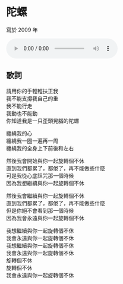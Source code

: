 # 陀螺

寫於 2009 年

<audio src="spinning.m4a" controls>
Your browser does not support the audio element.
</audio>

## 歌詞

請用你的手輕輕扶正我<br>
我不能支撐我自己的重<br>
我不能行走<br>
我動也不能動<br>
你知道我是一只歪頭晃腦的陀螺

纏繞我的心<br>
纏繞我一圈一遍再一周<br>
纏繞我的全身上下前後和左右

然後我會開始與你一起旋轉個不休<br>
直到我們都累了，都倦了，再不能做些什麼<br>
可是我從心底詛咒那一個時候<br>
因為我想繼續與你一起旋轉個不休

然後我會繼續與你一起旋轉個不休<br>
直到我們都累了，都倦了，再不能做些什麼<br>
但是你絕不會看到那一個時候<br>
因為我會永遠與你一起旋轉個不休

我想繼續與你一起旋轉個不休<br>
我會永遠與你一起旋轉個不休<br>
我想繼續與你一起旋轉個不休<br>
我會永遠與你一起旋轉個不休<br>
旋轉個不休<br>
旋轉個不休<br>
我會永遠與你一起旋轉個不休